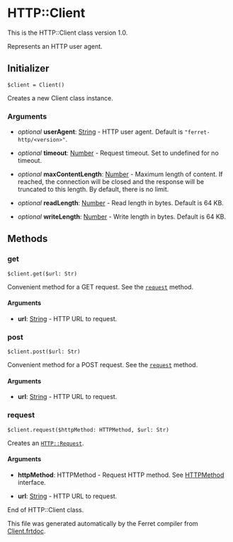 # HTTP::Client

This is the HTTP::Client class version 1.0.

Represents an HTTP user agent.


## Initializer

```
$client = Client()
```

Creates a new Client class instance.


### Arguments

* *optional* __userAgent__: [String](/doc/std/String.md) - HTTP user agent. Default is `"ferret-http/<version>"`.

* *optional* __timeout__: [Number](/doc/std/Number.md) - Request timeout. Set to undefined for no timeout.

* *optional* __maxContentLength__: [Number](/doc/std/Number.md) - Maximum length of content.
If reached, the connection will be closed
and the response will be truncated to this length.
By default, there is no limit.

* *optional* __readLength__: [Number](/doc/std/Number.md) - Read length in bytes. Default is 64 KB.

* *optional* __writeLength__: [Number](/doc/std/Number.md) - Write length in bytes. Default is 64 KB.

## Methods

### get

```
$client.get($url: Str)
```

Convenient method for a GET request.
See the [`request`](#request) method.


#### Arguments

* __url__: [String](/doc/std/String.md) - HTTP URL to request.



### post

```
$client.post($url: Str)
```

Convenient method for a POST request.
See the [`request`](#request) method.


#### Arguments

* __url__: [String](/doc/std/String.md) - HTTP URL to request.



### request

```
$client.request($httpMethod: HTTPMethod, $url: Str)
```

Creates an [`HTTP::Request`](Request.md).


#### Arguments

* __httpMethod__: HTTPMethod - Request HTTP method.
See [HTTPMethod](../HTTP.md#httpmethod) interface.

* __url__: [String](/doc/std/String.md) - HTTP URL to request.






End of HTTP::Client class.

This file was generated automatically by the Ferret compiler from
[Client.frtdoc](../Client.frtdoc).